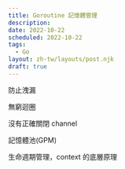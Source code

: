 ```yaml
---
title: Goroutine 記憶體管理
description: 
date: 2022-10-22
scheduled: 2022-10-22
tags:
  - Go
layout: zh-tw/layouts/post.njk
draft: true
---
```


防止洩漏

無窮迴圈

沒有正確關閉 channel

記憶體池(GPM)

生命週期管理，context 的底層原理